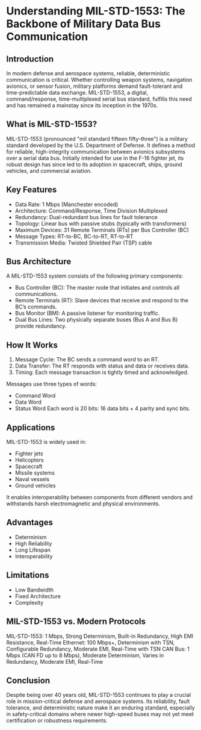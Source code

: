 # Understanding MIL-STD-1553: The Backbone of Military Data Bus Communication

## Introduction

In modern defense and aerospace systems, reliable, deterministic communication is critical. Whether controlling weapon systems, navigation avionics, or sensor fusion, military platforms demand fault-tolerant and time-predictable data exchange. MIL-STD-1553, a digital, command/response, time-multiplexed serial bus standard, fulfills this need and has remained a mainstay since its inception in the 1970s.

## What is MIL-STD-1553?

MIL-STD-1553 (pronounced "mil standard fifteen fifty-three") is a military standard developed by the U.S. Department of Defense. It defines a method for reliable, high-integrity communication between avionics subsystems over a serial data bus. Initially intended for use in the F-16 fighter jet, its robust design has since led to its adoption in spacecraft, ships, ground vehicles, and commercial aviation.

## Key Features

- Data Rate: 1 Mbps (Manchester encoded)
- Architecture: Command/Response, Time Division Multiplexed
- Redundancy: Dual-redundant bus lines for fault tolerance
- Topology: Linear bus with passive stubs (typically with transformers)
- Maximum Devices: 31 Remote Terminals (RTs) per Bus Controller (BC)
- Message Types: RT-to-BC, BC-to-RT, RT-to-RT
- Transmission Media: Twisted Shielded Pair (TSP) cable

## Bus Architecture

A MIL-STD-1553 system consists of the following primary components:

- Bus Controller (BC): The master node that initiates and controls all communications.
- Remote Terminals (RT): Slave devices that receive and respond to the BC’s commands.
- Bus Monitor (BM): A passive listener for monitoring traffic.
- Dual Bus Lines: Two physically separate buses (Bus A and Bus B) provide redundancy.

## How It Works

1. Message Cycle: The BC sends a command word to an RT.
2. Data Transfer: The RT responds with status and data or receives data.
3. Timing: Each message transaction is tightly timed and acknowledged.

Messages use three types of words:
- Command Word
- Data Word
- Status Word
Each word is 20 bits: 16 data bits + 4 parity and sync bits.

## Applications

MIL-STD-1553 is widely used in:
- Fighter jets
- Helicopters
- Spacecraft
- Missile systems
- Naval vessels
- Ground vehicles

It enables interoperability between components from different vendors and withstands harsh electromagnetic and physical environments.

## Advantages

- Determinism
- High Reliability
- Long Lifespan
- Interoperability

## Limitations

- Low Bandwidth
- Fixed Architecture
- Complexity

## MIL-STD-1553 vs. Modern Protocols

MIL-STD-1553: 1 Mbps, Strong Determinism, Built-in Redundancy, High EMI Resistance, Real-Time
Ethernet: 100 Mbps+, Determinism with TSN, Configurable Redundancy, Moderate EMI, Real-Time with TSN
CAN Bus: 1 Mbps (CAN FD up to 8 Mbps), Moderate Determinism, Varies in Redundancy, Moderate EMI, Real-Time

## Conclusion

Despite being over 40 years old, MIL-STD-1553 continues to play a crucial role in mission-critical defense and aerospace systems. Its reliability, fault tolerance, and deterministic nature make it an enduring standard, especially in safety-critical domains where newer high-speed buses may not yet meet certification or robustness requirements.
